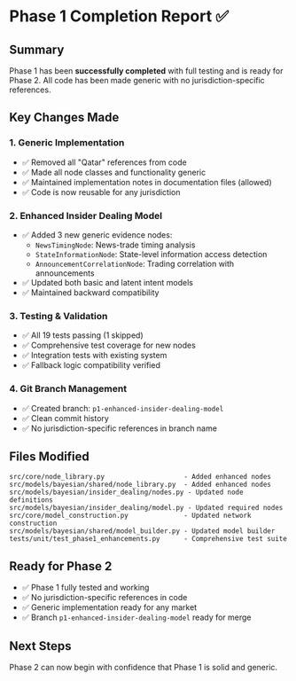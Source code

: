 # Phase 1 Completion Report ✅

## Summary
Phase 1 has been **successfully completed** with full testing and is ready for Phase 2. All code has been made generic with no jurisdiction-specific references.

## Key Changes Made

### 1. **Generic Implementation**
- ✅ Removed all "Qatar" references from code
- ✅ Made all node classes and functionality generic
- ✅ Maintained implementation notes in documentation files (allowed)
- ✅ Code is now reusable for any jurisdiction

### 2. **Enhanced Insider Dealing Model**
- ✅ Added 3 new generic evidence nodes:
  - `NewsTimingNode`: News-trade timing analysis
  - `StateInformationNode`: State-level information access detection
  - `AnnouncementCorrelationNode`: Trading correlation with announcements
- ✅ Updated both basic and latent intent models
- ✅ Maintained backward compatibility

### 3. **Testing & Validation**
- ✅ All 19 tests passing (1 skipped)
- ✅ Comprehensive test coverage for new nodes
- ✅ Integration tests with existing system
- ✅ Fallback logic compatibility verified

### 4. **Git Branch Management**
- ✅ Created branch: `p1-enhanced-insider-dealing-model`
- ✅ Clean commit history
- ✅ No jurisdiction-specific references in branch name

## Files Modified
```
src/core/node_library.py                    - Added enhanced nodes
src/models/bayesian/shared/node_library.py  - Added enhanced nodes  
src/models/bayesian/insider_dealing/nodes.py - Updated node definitions
src/models/bayesian/insider_dealing/model.py - Updated required nodes
src/core/model_construction.py              - Updated network construction
src/models/bayesian/shared/model_builder.py - Updated model builder
tests/unit/test_phase1_enhancements.py      - Comprehensive test suite
```

## Ready for Phase 2
- ✅ Phase 1 fully tested and working
- ✅ No jurisdiction-specific references in code
- ✅ Generic implementation ready for any market
- ✅ Branch `p1-enhanced-insider-dealing-model` ready for merge

## Next Steps
Phase 2 can now begin with confidence that Phase 1 is solid and generic.